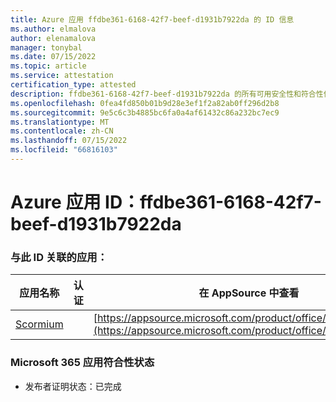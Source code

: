 ```yaml
---
title: Azure 应用 ffdbe361-6168-42f7-beef-d1931b7922da 的 ID 信息
ms.author: elmalova
author: elenamalova
manager: tonybal
ms.date: 07/15/2022
ms.topic: article
ms.service: attestation
certification_type: attested
description: ffdbe361-6168-42f7-beef-d1931b7922da 的所有可用安全性和符合性信息。
ms.openlocfilehash: 0fea4fd850b01b9d28e3ef1f2a82ab0ff296d2b8
ms.sourcegitcommit: 9e5c6c3b4885bc6fa0a4af61432c86a232bc7ec9
ms.translationtype: MT
ms.contentlocale: zh-CN
ms.lasthandoff: 07/15/2022
ms.locfileid: "66816103"
---
```

# <a name="azure-app-id-ffdbe361-6168-42f7-beef-d1931b7922da"></a>Azure 应用 ID：ffdbe361-6168-42f7-beef-d1931b7922da


### <a name="apps-associated-with-this-id"></a>与此 ID 关联的应用：
| **应用名称** | **认证** | **在 AppSource 中查看** |
|--------------|---------------|-----------------------|
| [Scormium](../forward/WA200004358.md) |  | [https://appsource.microsoft.com/product/office/WA200004358](https://appsource.microsoft.com/product/office/WA200004358) |

### <a name="microsoft-365-app-compliance-status"></a>Microsoft 365 应用符合性状态
- 发布者证明状态：已完成

